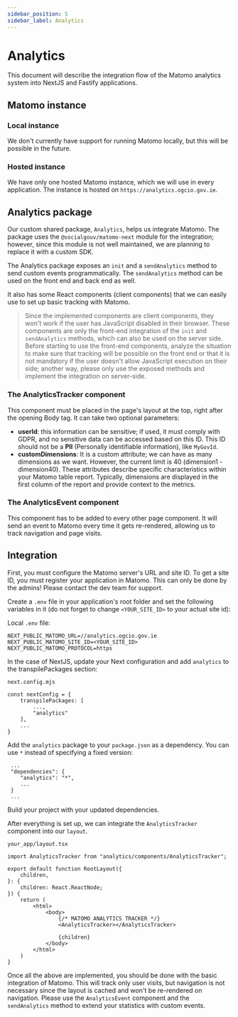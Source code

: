 ```yaml
---
sidebar_position: 5
sidebar_label: Analytics
---
```


# Analytics

This document will describe the integration flow of the Matomo analytics system into NextJS and Fastify applications.

## Matomo instance

### Local instance

We don't currently have support for running Matomo locally, but this will be possible in the future.

### Hosted instance

We have only one hosted Matomo instance, which we will use in every application. The instance is hosted on `https://analytics.ogcio.gov.ie`.

## Analytics package

Our custom shared package, `Analytics`, helps us integrate Matomo. The package uses the `@socialgouv/matomo-next` module for the integration; however, since this module is not well maintained, we are planning to replace it with a custom SDK.

The Analytics package exposes an `init` and a `sendAnalytics` method to send custom events programmatically. The `sendAnalytics` method can be used on the front end and back end as well.

It also has some React components (client components) that we can easily use to set up basic tracking with Matomo.

> Since the implemented components are client components, they won't work if the user has JavaScript disabled in their browser. These components are only the front-end integration of the `init` and `sendAnalytics` methods, which can also be used on the server side. Before starting to use the front-end components, analyze the situation to make sure that tracking will be possible on the front end or that it is not mandatory if the user doesn't allow JavaScript execution on their side; another way, please only use the exposed methods and implement the integration on server-side.

### The AnalyticsTracker component

This component must be placed in the page's layout at the top, right after the opening Body tag. It can take two optional parameters:
- **userId**: this information can be sensitive; if used, it must comply with GDPR, and no sensitive data can be accessed based on this ID. This ID should not be a **PII** (Personally identifiable information), like `MyGovId`.
- **customDimensions**: It is a custom attribute; we can have as many dimensions as we want. However, the current limit is 40 (dimension1 - dimension40). These attributes describe specific characteristics within your Matomo table report. Typically, dimensions are displayed in the first column of the report and provide context to the metrics.

### The AnalyticsEvent component

This component has to be added to every other page component. It will send an event to Matomo every time it gets re-rendered, allowing us to track navigation and page visits.

## Integration

First, you must configure the Matomo server's URL and site ID. To get a site ID, you must register your application in Matomo. This can only be done by the admins! Please contact the dev team for support.

Create a `.env` file in your application's root folder and set the following variables in it (do not forget to change `<YOUR_SITE_ID>` to your actual site id):

Local `.env` file:
```
NEXT_PUBLIC_MATOMO_URL=//analytics.ogcio.gov.ie
NEXT_PUBLIC_MATOMO_SITE_ID=<YOUR_SITE_ID>
NEXT_PUBLIC_MATOMO_PROTOCOL=https
```

In the case of NextJS, update your Next configuration and add `analytics` to the transpilePackages section:

`next.config.mjs`
```
const nextConfig = {
    transpilePackages: [
        ...,
        "analytics"
    ],
    ...
}
```

Add the `analytics` package to your `package.json` as a dependency. You can use `*` instead of specifying a fixed version:
```
 ...
 "dependencies": {
    "analytics": "*",
    ...
 }
 ...
```

Build your project with your updated dependencies.

After everything is set up, we can integrate the `AnalyticsTracker` component into our `layout`.

`your_app/layout.tsx`
```
import AnalyticsTracker from "analytics/components/AnalyticsTracker";

export default function RootLayout({
    children,
}: {
    children: React.ReactNode;
}) {
    return (
        <html>
            <body>
                {/* MATOMO ANALYTICS TRACKER */}
                <AnalyticsTracker></AnalyticsTracker>

                {children}
            </body>
        </html>
    )
}
```

Once all the above are implemented, you should be done with the basic integration of Matomo. This will track only user visits, but navigation is not necessary since the layout is cached and won't be re-rendered on navigation. Please use the `AnalyticsEvent` component and the `sendAnalytics` method to extend your statistics with custom events.
